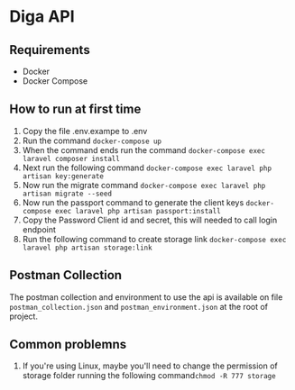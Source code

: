 # Diga API

## Requirements
- Docker
- Docker Compose

## How to run at first time
1. Copy the file .env.exampe to .env
2. Run the command `docker-compose up`
3. When the command ends run the command `docker-compose exec laravel composer install` 
4. Next run the following command `docker-compose exec laravel php artisan key:generate`
5. Now run the migrate command `docker-compose exec laravel php artisan migrate --seed`
6. Now run the passport command to generate the client keys `docker-compose exec laravel php artisan passport:install`
7. Copy the Password Client id and secret, this will needed to call login endpoint
8. Run the following command to create storage link `docker-compose exec laravel php artisan storage:link`

## Postman Collection
The postman collection and environment to use the api is available on file `postman_collection.json` and `postman_environment.json` at the root of project.

## Common problemns
1. If you're using Linux, maybe you'll need to change the permission of storage folder running the following command`chmod -R 777 storage`

